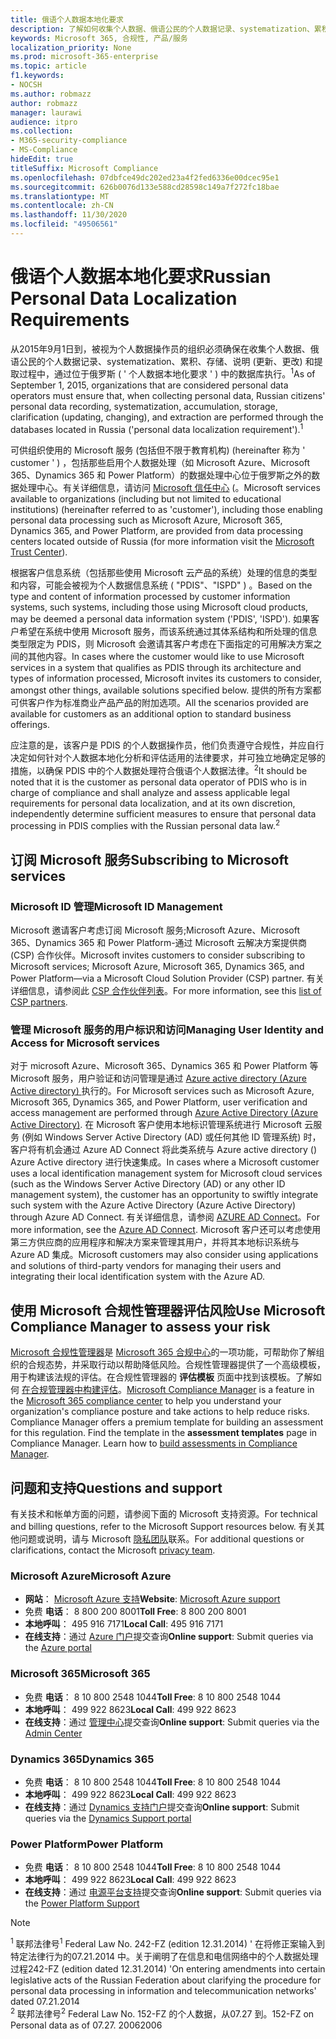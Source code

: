 ```yaml
---
title: 俄语个人数据本地化要求
description: 了解如何收集个人数据、俄语公民的个人数据记录、systematization、累积、存储、澄清和提取操作在位于俄罗斯的 Microsoft 服务和数据库中执行。
keywords: Microsoft 365, 合规性, 产品/服务
localization_priority: None
ms.prod: microsoft-365-enterprise
ms.topic: article
f1.keywords:
- NOCSH
ms.author: robmazz
author: robmazz
manager: laurawi
audience: itpro
ms.collection:
- M365-security-compliance
- MS-Compliance
hideEdit: true
titleSuffix: Microsoft Compliance
ms.openlocfilehash: 07dbfce49dc202ed23a4f2fed6336e00dcec95e1
ms.sourcegitcommit: 626b0076d133e588cd28598c149a7f272fc18bae
ms.translationtype: MT
ms.contentlocale: zh-CN
ms.lasthandoff: 11/30/2020
ms.locfileid: "49506561"
---
```

# <a name="russian-personal-data-localization-requirements"></a><span data-ttu-id="6cd22-104">俄语个人数据本地化要求</span><span class="sxs-lookup"><span data-stu-id="6cd22-104">Russian Personal Data Localization Requirements</span></span>

<span data-ttu-id="6cd22-105">从2015年9月1日到，被视为个人数据操作员的组织必须确保在收集个人数据、俄语公民的个人数据记录、systematization、累积、存储、说明 (更新、更改) 和提取过程中，通过位于俄罗斯 ( ' 个人数据本地化要求 ' ) 中的数据库执行。<sup>1</sup></span><span class="sxs-lookup"><span data-stu-id="6cd22-105">As of September 1, 2015, organizations that are considered personal data operators must ensure that, when collecting personal data, Russian citizens' personal data recording, systematization, accumulation, storage, clarification (updating, changing), and extraction are performed through the databases located in Russia ('personal data localization requirement').<sup>1</sup></span></span>

<span data-ttu-id="6cd22-106">可供组织使用的 Microsoft 服务 (包括但不限于教育机构)  (hereinafter 称为 ' customer ' ) ，包括那些启用个人数据处理（如 Microsoft Azure、Microsoft 365、Dynamics 365 和 Power Platform）的数据处理中心位于俄罗斯之外的数据处理中心。有关详细信息，请访问 [Microsoft 信任中心](https://www.microsoft.com/trust-center) (。</span><span class="sxs-lookup"><span data-stu-id="6cd22-106">Microsoft services available to organizations (including but not limited to educational institutions) (hereinafter referred to as 'customer'), including those enabling personal data processing such as Microsoft Azure, Microsoft 365, Dynamics 365, and Power Platform, are provided from data processing centers located outside of Russia (for more information visit the [Microsoft Trust Center](https://www.microsoft.com/trust-center)).</span></span>

<span data-ttu-id="6cd22-107">根据客户信息系统（包括那些使用 Microsoft 云产品的系统）处理的信息的类型和内容，可能会被视为个人数据信息系统 ( "PDIS"、"ISPD" ) 。</span><span class="sxs-lookup"><span data-stu-id="6cd22-107">Based on the type and content of information processed by customer information systems, such systems, including those using Microsoft cloud products, may be deemed a personal data information system ('PDIS', 'ISPD').</span></span> <span data-ttu-id="6cd22-108">如果客户希望在系统中使用 Microsoft 服务，而该系统通过其体系结构和所处理的信息类型限定为 PDIS，则 Microsoft 会邀请其客户考虑在下面指定的可用解决方案之间的其他内容。</span><span class="sxs-lookup"><span data-stu-id="6cd22-108">In cases where the customer would like to use Microsoft services in a system that qualifies as PDIS through its architecture and types of information processed, Microsoft invites its customers to consider, amongst other things, available solutions specified below.</span></span> <span data-ttu-id="6cd22-109">提供的所有方案都可供客户作为标准商业产品产品的附加选项。</span><span class="sxs-lookup"><span data-stu-id="6cd22-109">All the scenarios provided are available for customers as an additional option to standard business offerings.</span></span>

<span data-ttu-id="6cd22-110">应注意的是，该客户是 PDIS 的个人数据操作员，他们负责遵守合规性，并应自行决定如何针对个人数据本地化分析和评估适用的法律要求，并可独立地确定足够的措施，以确保 PDIS 中的个人数据处理符合俄语个人数据法律。<sup>2</sup></span><span class="sxs-lookup"><span data-stu-id="6cd22-110">It should be noted that it is the customer as personal data operator of PDIS who is in charge of compliance and shall analyze and assess applicable legal requirements for personal data localization, and at its own discretion, independently determine sufficient measures to ensure that personal data processing in PDIS complies with the Russian personal data law.<sup>2</sup></span></span>

## <a name="subscribing-to-microsoft-services"></a><span data-ttu-id="6cd22-111">订阅 Microsoft 服务</span><span class="sxs-lookup"><span data-stu-id="6cd22-111">Subscribing to Microsoft services</span></span>

### <a name="microsoft-id-management"></a><span data-ttu-id="6cd22-112">Microsoft ID 管理</span><span class="sxs-lookup"><span data-stu-id="6cd22-112">Microsoft ID Management</span></span>

<span data-ttu-id="6cd22-113">Microsoft 邀请客户考虑订阅 Microsoft 服务;Microsoft Azure、Microsoft 365、Dynamics 365 和 Power Platform-通过 Microsoft 云解决方案提供商 (CSP) 合作伙伴。</span><span class="sxs-lookup"><span data-stu-id="6cd22-113">Microsoft invites customers to consider subscribing to Microsoft services; Microsoft Azure, Microsoft 365, Dynamics 365, and Power Platform—via a Microsoft Cloud Solution Provider (CSP) partner.</span></span> <span data-ttu-id="6cd22-114">有关详细信息，请参阅此 [CSP 合作伙伴列表](https://pinpoint.microsoft.com/search?type=services&campaign=691)。</span><span class="sxs-lookup"><span data-stu-id="6cd22-114">For more information, see this [list of CSP partners](https://pinpoint.microsoft.com/search?type=services&campaign=691).</span></span>

### <a name="managing-user-identity-and-access-for-microsoft-services"></a><span data-ttu-id="6cd22-115">管理 Microsoft 服务的用户标识和访问</span><span class="sxs-lookup"><span data-stu-id="6cd22-115">Managing User Identity and Access for Microsoft services</span></span>

<span data-ttu-id="6cd22-116">对于 microsoft Azure、Microsoft 365、Dynamics 365 和 Power Platform 等 Microsoft 服务，用户验证和访问管理是通过 [Azure active directory (Azure Active directory) ](https://azure.microsoft.com/services/active-directory/)执行的。</span><span class="sxs-lookup"><span data-stu-id="6cd22-116">For Microsoft services such as Microsoft Azure, Microsoft 365, Dynamics 365, and Power Platform, user verification and access management are performed through [Azure Active Directory (Azure Active Directory)](https://azure.microsoft.com/services/active-directory/).</span></span> <span data-ttu-id="6cd22-117">在 Microsoft 客户使用本地标识管理系统进行 Microsoft 云服务 (例如 Windows Server Active Directory (AD) 或任何其他 ID 管理系统) 时，客户将有机会通过 Azure AD Connect 将此类系统与 Azure active directory () Azure Active directory 进行快速集成。</span><span class="sxs-lookup"><span data-stu-id="6cd22-117">In cases where a Microsoft customer uses a local identification management system for Microsoft cloud services (such as the Windows Server Active Directory (AD) or any other ID management system), the customer has an opportunity to swiftly integrate such system with the Azure Active Directory (Azure Active Directory) through Azure AD Connect.</span></span> <span data-ttu-id="6cd22-118">有关详细信息，请参阅 [AZURE AD Connect](https://docs.microsoft.com/azure/active-directory/cloud-provisioning/)。</span><span class="sxs-lookup"><span data-stu-id="6cd22-118">For more information, see the [Azure AD Connect](https://docs.microsoft.com/azure/active-directory/cloud-provisioning/).</span></span> <span data-ttu-id="6cd22-119">Microsoft 客户还可以考虑使用第三方供应商的应用程序和解决方案来管理其用户，并将其本地标识系统与 Azure AD 集成。</span><span class="sxs-lookup"><span data-stu-id="6cd22-119">Microsoft customers may also consider using applications and solutions of third-party vendors for managing their users and integrating their local identification system with the Azure AD.</span></span>

## <a name="use-microsoft-compliance-manager-to-assess-your-risk"></a><span data-ttu-id="6cd22-120">使用 Microsoft 合规性管理器评估风险</span><span class="sxs-lookup"><span data-stu-id="6cd22-120">Use Microsoft Compliance Manager to assess your risk</span></span>

<span data-ttu-id="6cd22-p104">[Microsoft 合规性管理器](https://docs.microsoft.com/microsoft-365/compliance/compliance-manager)是 [Microsoft 365 合规中心](https://docs.microsoft.com/microsoft-365/compliance/microsoft-365-compliance-center)的一项功能，可帮助你了解组织的合规态势，并采取行动以帮助降低风险。合规性管理器提供了一个高级模板，用于构建该法规的评估。在合规性管理器的 **评估模板** 页面中找到该模板。了解如何 [在合规管理器中构建评估](https://docs.microsoft.com/microsoft-365/compliance/compliance-manager-assessments)。</span><span class="sxs-lookup"><span data-stu-id="6cd22-p104">[Microsoft Compliance Manager](https://docs.microsoft.com/microsoft-365/compliance/compliance-manager) is a feature in the [Microsoft 365 compliance center](https://docs.microsoft.com/microsoft-365/compliance/microsoft-365-compliance-center) to help you understand your organization's compliance posture and take actions to help reduce risks. Compliance Manager offers a premium template for building an assessment for this regulation. Find the template in the **assessment templates** page in Compliance Manager. Learn how to [build assessments in Compliance Manager](https://docs.microsoft.com/microsoft-365/compliance/compliance-manager-assessments).</span></span>

## <a name="questions-and-support"></a><span data-ttu-id="6cd22-125">问题和支持</span><span class="sxs-lookup"><span data-stu-id="6cd22-125">Questions and support</span></span>

<span data-ttu-id="6cd22-126">有关技术和帐单方面的问题，请参阅下面的 Microsoft 支持资源。</span><span class="sxs-lookup"><span data-stu-id="6cd22-126">For technical and billing questions, refer to the Microsoft Support resources below.</span></span> <span data-ttu-id="6cd22-127">有关其他问题或说明，请与 Microsoft [隐私团队](https://support.microsoft.com/gp/privacy-page)联系。</span><span class="sxs-lookup"><span data-stu-id="6cd22-127">For additional questions or clarifications, contact the Microsoft [privacy team](https://support.microsoft.com/gp/privacy-page).</span></span>

### <a name="microsoft-azure"></a><span data-ttu-id="6cd22-128">Microsoft Azure</span><span class="sxs-lookup"><span data-stu-id="6cd22-128">Microsoft Azure</span></span>

- <span data-ttu-id="6cd22-129">**网站**： [Microsoft Azure 支持](https://aka.ms/GetAzureSupport)</span><span class="sxs-lookup"><span data-stu-id="6cd22-129">**Website**: [Microsoft Azure support](https://aka.ms/GetAzureSupport)</span></span>
- <span data-ttu-id="6cd22-130">免费 **电话**： 8 800 200 8001</span><span class="sxs-lookup"><span data-stu-id="6cd22-130">**Toll Free**: 8 800 200 8001</span></span>
- <span data-ttu-id="6cd22-131">**本地呼叫**： 495 916 7171</span><span class="sxs-lookup"><span data-stu-id="6cd22-131">**Local Call**: 495 916 7171</span></span>
- <span data-ttu-id="6cd22-132">**在线支持**：通过 [Azure 门户](https://portal.azure.com)提交查询</span><span class="sxs-lookup"><span data-stu-id="6cd22-132">**Online support**: Submit queries via the [Azure portal](https://portal.azure.com)</span></span>

### <a name="microsoft-365"></a><span data-ttu-id="6cd22-133">Microsoft 365</span><span class="sxs-lookup"><span data-stu-id="6cd22-133">Microsoft 365</span></span>

- <span data-ttu-id="6cd22-134">免费 **电话**： 8 10 800 2548 1044</span><span class="sxs-lookup"><span data-stu-id="6cd22-134">**Toll Free**: 8 10 800 2548 1044</span></span>
- <span data-ttu-id="6cd22-135">**本地呼叫**： 499 922 8623</span><span class="sxs-lookup"><span data-stu-id="6cd22-135">**Local Call**: 499 922 8623</span></span>
- <span data-ttu-id="6cd22-136">**在线支持**：通过 [管理中心](https://portal.office.com/)提交查询</span><span class="sxs-lookup"><span data-stu-id="6cd22-136">**Online support**: Submit queries via the [Admin Center](https://portal.office.com/)</span></span>

### <a name="dynamics-365"></a><span data-ttu-id="6cd22-137">Dynamics 365</span><span class="sxs-lookup"><span data-stu-id="6cd22-137">Dynamics 365</span></span>

- <span data-ttu-id="6cd22-138">免费 **电话**： 8 10 800 2548 1044</span><span class="sxs-lookup"><span data-stu-id="6cd22-138">**Toll Free**: 8 10 800 2548 1044</span></span>
- <span data-ttu-id="6cd22-139">**本地呼叫**： 499 922 8623</span><span class="sxs-lookup"><span data-stu-id="6cd22-139">**Local Call**: 499 922 8623</span></span>
- <span data-ttu-id="6cd22-140">**在线支持**：通过 [Dynamics 支持门户](https://dynamics.microsoft.com/support/)提交查询</span><span class="sxs-lookup"><span data-stu-id="6cd22-140">**Online support**: Submit queries via the [Dynamics Support portal](https://dynamics.microsoft.com/support/)</span></span>

### <a name="power-platform"></a><span data-ttu-id="6cd22-141">Power Platform</span><span class="sxs-lookup"><span data-stu-id="6cd22-141">Power Platform</span></span>

- <span data-ttu-id="6cd22-142">免费 **电话**： 8 10 800 2548 1044</span><span class="sxs-lookup"><span data-stu-id="6cd22-142">**Toll Free**: 8 10 800 2548 1044</span></span>
- <span data-ttu-id="6cd22-143">**本地呼叫**： 499 922 8623</span><span class="sxs-lookup"><span data-stu-id="6cd22-143">**Local Call**: 499 922 8623</span></span>
- <span data-ttu-id="6cd22-144">**在线支持**：通过 [电源平台支持](https://docs.microsoft.com/power-platform/admin/get-help-support)提交查询</span><span class="sxs-lookup"><span data-stu-id="6cd22-144">**Online support**: Submit queries via the [Power Platform Support](https://docs.microsoft.com/power-platform/admin/get-help-support)</span></span>

> [!NOTE]
> <span data-ttu-id="6cd22-145"><sup>1</sup> 联邦法律号</span><span class="sxs-lookup"><span data-stu-id="6cd22-145"><sup>1</sup> Federal Law No.</span></span> <span data-ttu-id="6cd22-146">242-FZ (edition 12.31.2014) ' 在将修正案输入到特定法律行为的07.21.2014 中。关于阐明了在信息和电信网络中的个人数据处理过程</span><span class="sxs-lookup"><span data-stu-id="6cd22-146">242-FZ (edition dated 12.31.2014) 'On entering amendments into certain legislative acts of the Russian Federation about clarifying the procedure for personal data processing in information and telecommunication networks' dated 07.21.2014</span></span> <br>
> <span data-ttu-id="6cd22-147"><sup>2</sup> 联邦法律号</span><span class="sxs-lookup"><span data-stu-id="6cd22-147"><sup>2</sup> Federal Law No.</span></span> <span data-ttu-id="6cd22-148">152-FZ 的个人数据，从07.27 到。</span><span class="sxs-lookup"><span data-stu-id="6cd22-148">152-FZ on Personal data as of 07.27.</span></span> <span data-ttu-id="6cd22-149">2006</span><span class="sxs-lookup"><span data-stu-id="6cd22-149">2006</span></span><br>
